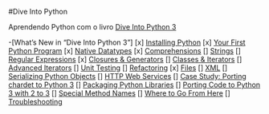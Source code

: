#Dive Into Python

Aprendendo Python com o livro [Dive Into Python 3](https://diveintopython3.net/ )

-[What’s New in “Dive Into Python 3”]
    [x] [Installing Python][def7]
    [x] [Your First Python Program][def6]
    [x] [Native Datatypes][def5]
    [x] [Comprehensions][def4]
    [] [Strings][def3]
    [] [Regular Expressions][def]
    [x] [Closures & Generators][def2]
    [] [Classes & Iterators][def8]
    [] [Advanced Iterators][def9]
    [] [Unit Testing][def10]
    [] [Refactoring][def11]
    [x] [Files][def12]
    [] [XML][def13]
    [] [Serializing Python Objects][def14]
    [] [HTTP Web Services][def15]
    [] [Case Study: Porting chardet to Python 3][def16]
    [] [Packaging Python Libraries][def17]
    [] [Porting Code to Python 3 with 2 to 3][def18]
    [] [Special Method Names][def19]
    [] [Where to Go From Here][def20]
    [] [Troubleshooting][def21]

[def]: https://diveintopython3.net/regular-expressions.html
[def2]: https://diveintopython3.net/generators.html
[def3]: https://diveintopython3.net/strings.html
[def4]: https://diveintopython3.net/comprehensions.html
[def5]: https://diveintopython3.net/native-datatypes.html
[def6]: https://diveintopython3.net/your-first-python-program.html
[def7]: https://diveintopython3.net/installing-python.html
[def8]: https://diveintopython3.net/iterators.html
[def9]: https://diveintopython3.net/advanced-iterators.html
[def10]: https://diveintopython3.net/unit-testing.html
[def11]: https://diveintopython3.net/refactoring.html
[def12]: https://diveintopython3.net/files.html
[def13]: https://diveintopython3.net/xml.html
[def14]: https://diveintopython3.net/serializing.html
[def15]: https://diveintopython3.net/http-web-services.html
[def16]: https://diveintopython3.net/case-study-porting-chardet-to-python-3.html
[def17]: https://diveintopython3.net/packaging.html
[def18]: https://diveintopython3.net/porting-code-to-python-3-with-2to3.html
[def19]: https://diveintopython3.net/special-method-names.html
[def20]: https://diveintopython3.net/where-to-go-from-here.html
[def21]: https://diveintopython3.net/troubleshooting.html